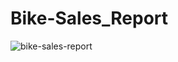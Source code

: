 # Bike-Sales_Report

![bike-sales-report](https://github.com/user-attachments/assets/6e1ae688-126b-4ed8-8e60-91ba5b037ffa)
